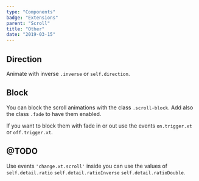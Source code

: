 ```yaml
---
type: "Components"
badge: "Extensions"
parent: "Scroll"
title: "Other"
date: "2019-03-15"
---
```


## Direction

Animate with inverse `.inverse` or `self.direction`.

<demo>
  <div class="gatsby_demo_item" data-iframe="iframe/components/scroll/direction">
  </div>
</demo>

## Block

You can block the scroll animations with the class `.scroll-block`. Add also the class `.fade` to have them enabled.

If you want to block them with fade in or out use the events `on.trigger.xt` or `off.trigger.xt`. 

<demo>
  <div class="gatsby_demo_item" data-iframe="iframe/components/scroll/block">
  </div>
</demo>

## @TODO

Use events `'change.xt.scroll'` inside you can use the values of `self.detail.ratio` `self.detail.ratioInverse` `self.detail.ratioDouble`.

<demo>
  <div class="gatsby_demo_item" data-iframe="iframe/components/scroll/parallax">
  </div>
</demo>
